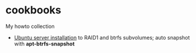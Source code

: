 # cookbooks
My howto collection
<br>
 - [Ubuntu server installation](focal-server.md) to RAID1 and btrfs subvolumes; auto snapshot with **apt-btrfs-snapshot**

